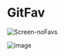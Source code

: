 # GitFav 

![Screen-noFavs](https://user-images.githubusercontent.com/116119327/235489529-2efc324a-7e4a-4ea8-9520-aaaf5b9d0a6a.png)

![image](https://user-images.githubusercontent.com/116119327/235489463-3e9aeb0e-1a86-49d3-bd5e-aeac86b5b079.png)

